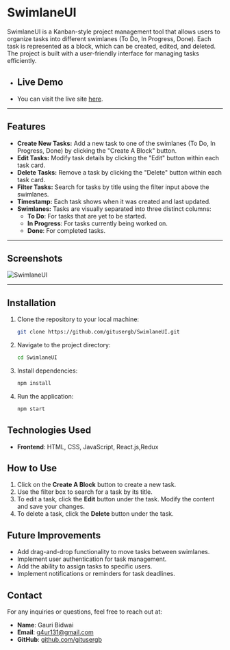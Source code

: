 # SwimlaneUI

SwimlaneUI is a Kanban-style project management tool that allows users to organize tasks into different swimlanes (To Do, In Progress, Done). Each task is represented as a block, which can be created, edited, and deleted. The project is built with a user-friendly interface for managing tasks efficiently.

- ## Live Demo

- You can visit the live site [here](https://stirring-sorbet-16c04d.netlify.app/).


---


## Features

- **Create New Tasks:** Add a new task to one of the swimlanes (To Do, In Progress, Done) by clicking the "Create A Block" button.
- **Edit Tasks:** Modify task details by clicking the "Edit" button within each task card.
- **Delete Tasks:** Remove a task by clicking the "Delete" button within each task card.
- **Filter Tasks:** Search for tasks by title using the filter input above the swimlanes.
- **Timestamp:** Each task shows when it was created and last updated.
- **Swimlanes:** Tasks are visually separated into three distinct columns:
  - **To Do**: For tasks that are yet to be started.
  - **In Progress**: For tasks currently being worked on.
  - **Done**: For completed tasks.

---


## Screenshots

![SwimlaneUI](https://i.ibb.co/QkDFJ4W/Swimlane-UI.png)

---

## Installation

1. Clone the repository to your local machine:
   ```bash
   git clone https://github.com/gitusergb/SwimlaneUI.git
   ```

2. Navigate to the project directory:
   ```bash
   cd SwimlaneUI
   ```

3. Install dependencies:
   ```bash
   npm install
   ```

4. Run the application:
   ```bash
   npm start
   ```

## Technologies Used

- **Frontend**: HTML, CSS, JavaScript, React.js,Redux 

## How to Use

1. Click on the **Create A Block** button to create a new task.
2. Use the filter box to search for a task by its title.
3. To edit a task, click the **Edit** button under the task. Modify the content and save your changes.
4. To delete a task, click the **Delete** button under the task.

## Future Improvements

- Add drag-and-drop functionality to move tasks between swimlanes.
- Implement user authentication for task management.
- Add the ability to assign tasks to specific users.
- Implement notifications or reminders for task deadlines.

## Contact

For any inquiries or questions, feel free to reach out at:

- **Name**: Gauri Bidwai
- **Email**: g4ur131@gmail.com
- **GitHub**: [github.com/gitusergb](https://github.com/gitusergb)



<!-- problem statement: 
Frontend Problem Statement
As a JavaScript architect, your task is to design and implement a swimlane user interface (UI)
that facilitates the drag-and-drop functionality of blocks across different lanes representing
various stages or states. The swimlane UI should be configurable via a master configuration,
allowing or restricting blocks from moving to unspecified stages or states based on predefined
rules.
Additionally, upon moving a block to a new state, the UI should prompt the user to provide
necessary data that enables the transition for the block. This data entry process should be
seamlessly integrated into the UI workflow.
Furthermore, the UI should support a feature where users can click on a block within the
swimlanes to preview its details. The block preview should include a history of all previous
transitions for the block, providing users with a comprehensive view of its journey within the
system.
Additionally, the UI should include a top-level filter mechanism that enables users to select and
display blocks based on specified attributes.
Your goal is to create an intuitive and efficient swimlane UI that enhances user experience and
productivity while effectively managing block transitions, data interactions, and historical tracking
within the system.
Preferred Tech Stack:
ReactJs + Redux
Any UI library to enhance user experience
Backend can be mocked -->


<!-- # Getting Started with Create React App

This project was bootstrapped with [Create React App](https://github.com/facebook/create-react-app).

## Available Scripts

In the project directory, you can run:

### `npm start`

Runs the app in the development mode.\
Open [http://localhost:3000](http://localhost:3000) to view it in your browser.

The page will reload when you make changes.\
You may also see any lint errors in the console.

### `npm test`

Launches the test runner in the interactive watch mode.\
See the section about [running tests](https://facebook.github.io/create-react-app/docs/running-tests) for more information.

### `npm run build`

Builds the app for production to the `build` folder.\
It correctly bundles React in production mode and optimizes the build for the best performance.

The build is minified and the filenames include the hashes.\
Your app is ready to be deployed!

See the section about [deployment](https://facebook.github.io/create-react-app/docs/deployment) for more information.

### `npm run eject`

**Note: this is a one-way operation. Once you `eject`, you can't go back!**

If you aren't satisfied with the build tool and configuration choices, you can `eject` at any time. This command will remove the single build dependency from your project.

Instead, it will copy all the configuration files and the transitive dependencies (webpack, Babel, ESLint, etc) right into your project so you have full control over them. All of the commands except `eject` will still work, but they will point to the copied scripts so you can tweak them. At this point you're on your own.

You don't have to ever use `eject`. The curated feature set is suitable for small and middle deployments, and you shouldn't feel obligated to use this feature. However we understand that this tool wouldn't be useful if you couldn't customize it when you are ready for it.

## Learn More

You can learn more in the [Create React App documentation](https://facebook.github.io/create-react-app/docs/getting-started).

To learn React, check out the [React documentation](https://reactjs.org/).

### Code Splitting

This section has moved here: [https://facebook.github.io/create-react-app/docs/code-splitting](https://facebook.github.io/create-react-app/docs/code-splitting)

### Analyzing the Bundle Size

This section has moved here: [https://facebook.github.io/create-react-app/docs/analyzing-the-bundle-size](https://facebook.github.io/create-react-app/docs/analyzing-the-bundle-size)

### Making a Progressive Web App

This section has moved here: [https://facebook.github.io/create-react-app/docs/making-a-progressive-web-app](https://facebook.github.io/create-react-app/docs/making-a-progressive-web-app)

### Advanced Configuration

This section has moved here: [https://facebook.github.io/create-react-app/docs/advanced-configuration](https://facebook.github.io/create-react-app/docs/advanced-configuration)

### Deployment

This section has moved here: [https://facebook.github.io/create-react-app/docs/deployment](https://facebook.github.io/create-react-app/docs/deployment)

### `npm run build` fails to minify

This section has moved here: [https://facebook.github.io/create-react-app/docs/troubleshooting#npm-run-build-fails-to-minify](https://facebook.github.io/create-react-app/docs/troubleshooting#npm-run-build-fails-to-minify) -->
